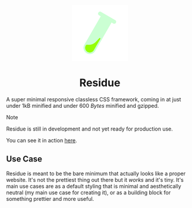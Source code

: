 <div align="center">
    <img src="logo.svg" width="150">
    <h1> Residue </h1>
</div>

A super minimal responsive classless CSS framework, coming in at just under 1kB minified and under 600 *Bytes* minified and gzipped.

> [!NOTE]
> Residue is still in development and not yet ready for production use.

You can see it in action [here](https://icosahunter.github.io/residue/).

## Use Case

Residue is meant to be the bare minimum that actually looks like a proper website.
It's not the prettiest thing out there but it *works* and it's tiny.
It's main use cases are as a default styling that is minimal and aesthetically neutral (my main use case for creating it), or as a building block for something prettier and more useful.
